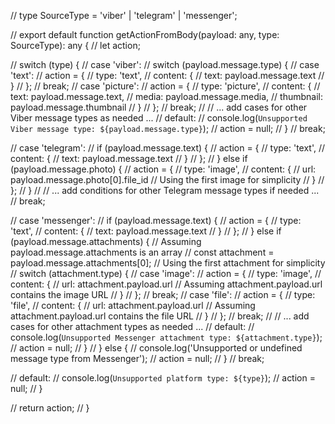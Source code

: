 // type SourceType = 'viber' | 'telegram' | 'messenger';

// export default function getActionFromBody(payload: any, type: SourceType): any {
//     let action;

//     switch (type) {
//         case 'viber':
//             switch (payload.message.type) {
//                 case 'text':
//                     action = {
//                         type: 'text',
//                         content: {
//                             text: payload.message.text
//                         }
//                     };
//                     break;
//                 case 'picture':
//                     action = {
//                         type: 'picture',
//                         content: {
//                             text: payload.message.text,
//                             media: payload.message.media,
//                             thumbnail: payload.message.thumbnail
//                         }
//                     };
//                     break;
//                 // ... add cases for other Viber message types as needed ...
//                 default:
//                     console.log(`Unsupported Viber message type: ${payload.message.type}`);
//                     action = null;
//             }
//             break;

//         case 'telegram':
//             if (payload.message.text) {
//                 action = {
//                     type: 'text',
//                     content: {
//                         text: payload.message.text
//                     }
//                 };
//             } else if (payload.message.photo) {
//                 action = {
//                     type: 'image',
//                     content: {
//                         url: payload.message.photo[0].file_id // Using the first image for simplicity
//                     }
//                 };
//             }
//             // ... add conditions for other Telegram message types if needed ...
//             break;

//         case 'messenger':
//             if (payload.message.text) {
//                 action = {
//                     type: 'text',
//                     content: {
//                         text: payload.message.text
//                     }
//                 };
//             } else if (payload.message.attachments) {  // Assuming payload.message.attachments is an array
//                 const attachment = payload.message.attachments[0];  // Using the first attachment for simplicity
//                 switch (attachment.type) {
//                     case 'image':
//                         action = {
//                             type: 'image',
//                             content: {
//                                 url: attachment.payload.url  // Assuming attachment.payload.url contains the image URL
//                             }
//                         };
//                         break;
//                     case 'file':
//                         action = {
//                             type: 'file',
//                             content: {
//                                 url: attachment.payload.url  // Assuming attachment.payload.url contains the file URL
//                             }
//                         };
//                         break;
//                     // ... add cases for other attachment types as needed ...
//                     default:
//                         console.log(`Unsupported Messenger attachment type: ${attachment.type}`);
//                         action = null;
//                 }
//             } else {
//                 console.log('Unsupported or undefined message type from Messenger');
//                 action = null;
//             }
//             break;

//         default:
//             console.log(`Unsupported platform type: ${type}`);
//             action = null;
//     }

//     return action;
// }
